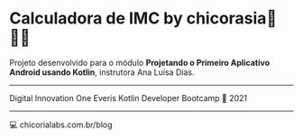 # Calculadora de IMC by chicorasia:muscle::weight_lifting_woman:

Projeto desenvolvido para o módulo **Projetando o Primeiro Aplicativo Android usando Kotlin**, instrutora Ana Luísa Dias.

*****

Digital Innovation One
Everis Kotlin Developer Bootcamp :green_heart:
2021

****

:computer: chicorialabs.com.br/blog
